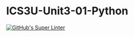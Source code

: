 # ICS3U-Unit3-01-Python

[![GitHub's Super Linter](https://github.com/mohammedal-ess/ICS3U-Unit3-01-Python/workflows/GitHub's%20Super%20Linter/badge.svg)](https://github.com/mohammedal-ess/ICS3U-Unit3-01-Python/actions)
